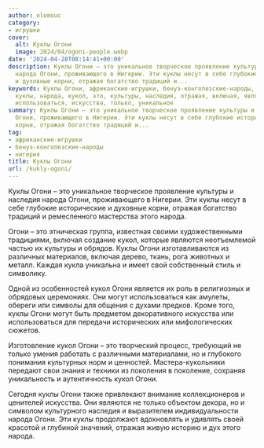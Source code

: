 ```yaml
---
author: olomouc
category:
- игрушки
cover:
  alt: Куклы Огони
  image: 2024/04/ogoni-people.webp
date: '2024-04-28T08:14:41+00:00'
description: Куклы Огони – это уникальное творческое проявление культуры и наследия
  народа Огони, проживающего в Нигерии. Эти куклы несут в себе глубокие исторические
  и духовные корни, отражая богатство традиций и...
keywords: Куклы Огони, африканские-игрушки, бенуэ-конголезские-народы, нигерия, огони,
  куклы, народа, кукол, это, культуры, наследия, отражая, включая, являются, могут,
  использоваться, искусства, только, уникальное
summary: Куклы Огони – это уникальное творческое проявление культуры и наследия народа
  Огони, проживающего в Нигерии. Эти куклы несут в себе глубокие исторические и духовные
  корни, отражая богатство традиций и...
tag:
- африканские-игрушки
- бенуэ-конголезские-народы
- нигерия
title: Куклы Огони
url: /kukly-ogoni/
---
```


Куклы Огони – это уникальное творческое проявление культуры и наследия народа Огони, проживающего в Нигерии. Эти куклы несут в себе глубокие исторические и духовные корни, отражая богатство традиций и ремесленного мастерства этого народа.

Огони – это этническая группа, известная своими художественными традициями, включая создание кукол, которые являются неотъемлемой частью их культуры и обрядов. Куклы Огони изготавливаются из различных материалов, включая дерево, ткань, рога животных и металл. Каждая кукла уникальна и имеет свой собственный стиль и символику.

Одной из особенностей кукол Огони является их роль в религиозных и обрядовых церемониях. Они могут использоваться как амулеты, обереги или символы для общения с духами предков. Кроме того, куклы Огони могут быть предметом декоративного искусства или использоваться для передачи исторических или мифологических сюжетов.

Изготовление кукол Огони – это творческий процесс, требующий не только умения работать с различными материалами, но и глубокого понимания культурных норм и ценностей. Мастера-кукольники передают свои знания и техники из поколения в поколение, сохраняя уникальность и аутентичность кукол Огони.

Сегодня куклы Огони также привлекают внимание коллекционеров и ценителей искусства. Они являются не только объектом декора, но и символом культурного наследия и выразителем индивидуальности народа Огони. Эти куклы продолжают вдохновлять и удивлять своей красотой и глубиной значений, отражая живую историю и дух этого народа.